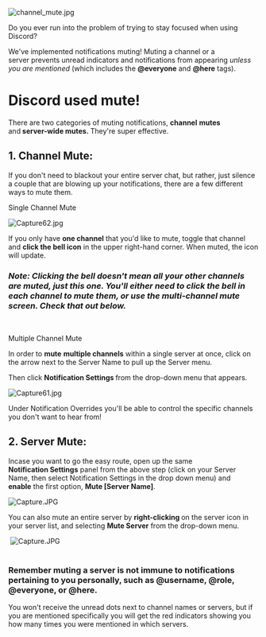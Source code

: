 <p class="wysiwyg-text-align-center"><img src="https://support.discord.com/hc/article_attachments/209936687/channel_mute.jpg" alt="channel_mute.jpg"></p>
<p>Do you ever run into the problem of trying to stay focused when using Discord?</p>
<p>We've implemented notifications muting! Muting a channel or a server prevents unread indicators and notifications from appearing <em>unless you are mentioned</em> (which includes the <strong>@everyone</strong> and <strong>@here</strong> tags). </p>
<h1>Discord used mute!</h1>
<p>There are two categories of muting notifications, <strong>channel</strong> <strong>mutes </strong>and<strong> <strong>server-wide</strong> mutes. </strong>They're super effective. </p>
<h2>
    <strong>1.</strong> Channel Mute:
</h2>
<p>If you don't need to blackout your entire server chat, but rather, just silence a couple that are blowing up your notifications, there are a few different ways to mute them.</p>
<p><span class="wysiwyg-underline wysiwyg-font-size-large">Single Channel Mute</span></p>
<p class="wysiwyg-text-align-center"><img src="https://support.discord.com/hc/article_attachments/360058113732/Capture62.jpg" alt="Capture62.jpg"></p>
<p>If you only have <strong>one channel</strong> that you'd like to mute, toggle that channel and <strong>click the bell icon</strong> in the upper right-hand corner. When muted, the icon will update.</p>
<h3><em>Note: Clicking the bell doesn't mean all your other channels are muted, just this one. You'll either need to click the bell in each channel to mute them, or use the multi-channel mute screen. Check that out below.</em></h3>
<p> </p>
<p><span class="wysiwyg-underline wysiwyg-font-size-large">Multiple Channel Mute</span></p>
<p>In order to <strong>mute</strong> <strong>multiple channels</strong> within a single server at once, click on the arrow next to the Server Name to pull up the Server menu. </p>
<p>Then click <strong>Notification Settings </strong>from the drop-down menu that appears.</p>
<p class="wysiwyg-text-align-center"><img src="https://support.discord.com/hc/article_attachments/360058277971/Capture61.jpg" alt="Capture61.jpg"></p>
<p>Under Notification Overrides you'll be able to control the specific channels you don't want to hear from!</p>
<h2>
    <strong>2. </strong>Server Mute:
</h2>
<p>Incase you want to go the easy route, open up the same <strong>Notification Settings</strong> panel from the above step (click on your Server Name, then select Notification Settings in the drop down menu) and <strong>enable</strong> the first option, <strong>Mute [Server Name]</strong>. </p>
<p class="wysiwyg-text-align-center"><img src="https://support.discord.com/hc/article_attachments/360058113932/Capture.JPG" alt="Capture.JPG"></p>
<p>You can also mute an entire server by <strong>right-clicking </strong>on the server icon in your server list, and selecting <strong>Mute Server</strong> from the drop-down menu.</p>
<p class="wysiwyg-text-align-center"> <img src="https://support.discord.com/hc/article_attachments/360058278111/Capture.JPG" alt="Capture.JPG"><br> </p>
<h3>Remember muting a server is not immune to notifications pertaining to you personally, such as <strong>@username</strong>, <strong>@role</strong>, <strong>@everyone</strong>, or <strong>@here</strong>.</h3>
<p>You won't receive the unread dots next to channel names or servers, but if you are mentioned specifically you will get the red indicators showing you how many times you were mentioned in which servers. </p>